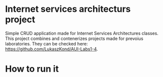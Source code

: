 # Internet services architecturs project

Simple CRUD application made for Internet Services Architectures classes. This project combines and contenerizes projects made for prevoius laboratories. They can be checked here:
https://github.com/LukaszKond/AUI-Labs1-4.

# How to run it




